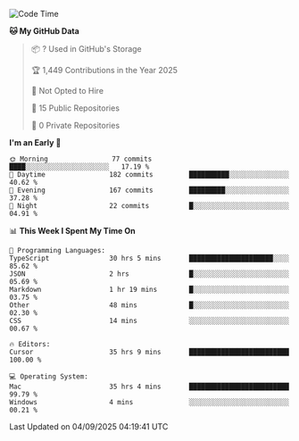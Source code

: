 <!--START_SECTION:waka-->
![Code Time](http://img.shields.io/badge/Code%20Time-7%2C698%20hrs%2025%20mins-blue)

**🐱 My GitHub Data** 

> 📦 ? Used in GitHub's Storage 
 > 
> 🏆 1,449 Contributions in the Year 2025
 > 
> 🚫 Not Opted to Hire
 > 
> 📜 15 Public Repositories 
 > 
> 🔑 0 Private Repositories 
 > 
**I'm an Early 🐤** 

```text
🌞 Morning                77 commits          ████░░░░░░░░░░░░░░░░░░░░░   17.19 % 
🌆 Daytime                182 commits         ██████████░░░░░░░░░░░░░░░   40.62 % 
🌃 Evening                167 commits         █████████░░░░░░░░░░░░░░░░   37.28 % 
🌙 Night                  22 commits          █░░░░░░░░░░░░░░░░░░░░░░░░   04.91 % 
```


📊 **This Week I Spent My Time On** 

```text
💬 Programming Languages: 
TypeScript               30 hrs 5 mins       █████████████████████░░░░   85.62 % 
JSON                     2 hrs               █░░░░░░░░░░░░░░░░░░░░░░░░   05.69 % 
Markdown                 1 hr 19 mins        █░░░░░░░░░░░░░░░░░░░░░░░░   03.75 % 
Other                    48 mins             █░░░░░░░░░░░░░░░░░░░░░░░░   02.30 % 
CSS                      14 mins             ░░░░░░░░░░░░░░░░░░░░░░░░░   00.67 % 

🔥 Editors: 
Cursor                   35 hrs 9 mins       █████████████████████████   100.00 % 

💻 Operating System: 
Mac                      35 hrs 4 mins       █████████████████████████   99.79 % 
Windows                  4 mins              ░░░░░░░░░░░░░░░░░░░░░░░░░   00.21 % 
```


 Last Updated on 04/09/2025 04:19:41 UTC
<!--END_SECTION:waka-->

